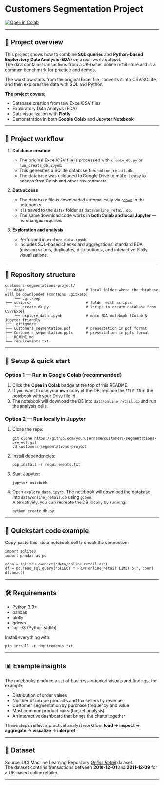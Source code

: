# Customers Segmentation Project

[![Open in Colab](https://colab.research.google.com/assets/colab-badge.svg)](https://colab.research.google.com/github/yourusername/customers-segmentations-project/blob/main/explore_data.ipynb)

---

## 📌 Project overview
This project shows how to combine **SQL queries** and **Python-based Exploratory Data Analysis (EDA)** on a real-world dataset.  
The data contains transactions from a UK-based online retail store and is a common benchmark for practice and demos.

The workflow starts from the original Excel file, converts it into CSV/SQLite, and then explores the data with SQL and Python.

**The project covers:**
- Database creation from raw Excel/CSV files  
- Exploratory Data Analysis (EDA)  
- Data visualization with **Plotly**  
- Demonstration in both **Google Colab** and **Jupyter Notebook**

---

## 🚀 Project workflow

1. **Database creation**  
   - The original Excel/CSV file is processed with `create_db.py` or `run_create_db.ipynb`.  
   - This generates a SQLite database file: `online_retail.db`.  
   - The database was uploaded to Google Drive to make it easy to access from Colab and other environments.

2. **Data access**  
   - The database file is downloaded automatically via [`gdown`](https://github.com/wkentaro/gdown) in the notebooks.  
   - It is saved to the `data/` folder as `data/online_retail.db`.  
   - The same download code works in **both Colab and local Jupyter** — no changes required.

3. **Exploration and analysis**  
   - Performed in `explore_data.ipynb`.  
   - Includes SQL-based checks and aggregations, standard EDA (missing values, duplicates, distributions), and interactive Plotly visualizations.

---

## 📂 Repository structure
    customers-segmentations-project/
    ├── data/                            # local folder where the database will be downloaded (contains .gitkeep)
        └── .gitkeep
    ├── scripts/                         # folder with scripts
        └── create_db.py                 # script to create database from CSV/Excel
        └── explore_data.ipynb           # main EDA notebook (Colab & Jupyter friendly)
    ├── .gitignore
    ├── Customers_segmentation.pdf       # presentation in pdf format
    ├── Customers_segmentation.pptx      # presentation in pptx format
    ├── README.md
    └── requirements.txt
    

---

## 🔧 Setup & quick start

### Option 1 — Run in Google Colab (recommended)
1. Click the **Open in Colab** badge at the top of this README.  
2. If you want to use your own copy of the DB, replace the `FILE_ID` in the notebook with your Drive file id.  
3. The notebook will download the DB into `data/online_retail.db` and run the analysis cells.

### Option 2 — Run locally in Jupyter
1. Clone the repo:
    ```
    git clone https://github.com/yourusername/customers-segmentations-project.git
    cd customers-segmentations-project
    ``` 
2. Install dependencies:
    ```
    pip install -r requirements.txt
    ```
3. Start Jupyter:
    ```
    jupyter notebook
    ```
4. Open `explore_data.ipynb`. The notebook will download the database into `data/online_retail.db` using `gdown`.  
   Alternatively, you can recreate the DB locally by running:
    ```
    python create_db.py
    ```
---

## 🧩 Quickstart code example
Copy-paste this into a notebook cell to check the connection:

    import sqlite3
    import pandas as pd

    conn = sqlite3.connect("data/online_retail.db")
    df = pd.read_sql_query("SELECT * FROM online_retail LIMIT 5;", conn)
    df.head()

---

## 🛠 Requirements
- Python 3.9+  
- pandas  
- plotly  
- gdown  
- sqlite3 (Python stdlib)

Install everything with:

    pip install -r requirements.txt

---

## 📊 Example insights
The notebooks produce a set of business-oriented visuals and findings, for example:
- Distribution of order values  
- Number of unique products and top sellers by revenue  
- Customer segmentation by purchase frequency and value  
- Most common product pairs (basket analysis)  
- An interactive dashboard that brings the charts together

These steps reflect a practical analyst workflow: **load → inspect → aggregate → visualize → interpret**.

---

## 📑 Dataset
Source: UCI Machine Learning Repository *[Online Retail](https://archive.ics.uci.edu/dataset/352/online+retail)* dataset.  
The dataset contains transactions between **2010-12-01** and **2011-12-09** for a UK-based online retailer.

---
